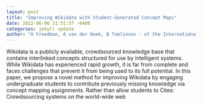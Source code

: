 ```yaml
--- 
layout: post 
title: "Improving Wikidata with Student-Generated Concept Maps" 
date: 2022-06-06 21:51:57 -0400 
categories: jekyll update 
author: "H Freedman, A van der Hoek, B Tomlinson - of the International AAAI Conference on , 2022" 
--- 
```

Wikidata is a publicly available, crowdsourced knowledge base that contains interlinked concepts structured for use by intelligent systems. While Wikidata has experienced rapid growth, it is far from complete and faces challenges that prevent it from being used to its full potential. In this paper, we propose a novel method for improving Wikidata by engaging undergraduate students to contribute previously missing knowledge via concept mapping assignments. Rather than allow students to Cites: Crowdsourcing systems on the world-wide web